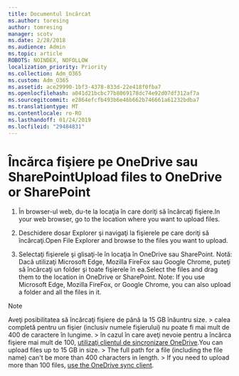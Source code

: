 ```yaml
---
title: Documentul încărcat
ms.author: toresing
author: tomresing
manager: scotv
ms.date: 2/28/2018
ms.audience: Admin
ms.topic: article
ROBOTS: NOINDEX, NOFOLLOW
localization_priority: Priority
ms.collection: Adm_O365
ms.custom: Adm_O365
ms.assetid: ace29990-1bf3-4378-833d-22e418f0fba7
ms.openlocfilehash: a041d21bcbc77b8069178dc74e92d07df312af7a
ms.sourcegitcommit: e2864efcfb493b6e46b662b746661a61232bdba7
ms.translationtype: MT
ms.contentlocale: ro-RO
ms.lasthandoff: 01/24/2019
ms.locfileid: "29484831"
---
```

# <a name="upload-files-to-onedrive-or-sharepoint"></a><span data-ttu-id="c34a3-102">Încărca fişiere pe OneDrive sau SharePoint</span><span class="sxs-lookup"><span data-stu-id="c34a3-102">Upload files to OneDrive or SharePoint</span></span>

1. <span data-ttu-id="c34a3-103">În browser-ul web, du-te la locaţia în care doriţi să încărcaţi fişiere.</span><span class="sxs-lookup"><span data-stu-id="c34a3-103">In your web browser, go to the location where you want to upload files.</span></span>
    
2. <span data-ttu-id="c34a3-104">Deschidere dosar Explorer şi navigaţi la fişierele pe care doriţi să încărcaţi.</span><span class="sxs-lookup"><span data-stu-id="c34a3-104">Open File Explorer and browse to the files you want to upload.</span></span>
    
3. <span data-ttu-id="c34a3-p101">Selectaţi fişierele şi glisaţi-le în locaţia în OneDrive sau SharePoint. Notă: Dacă utilizaţi Microsoft Edge, Mozilla FireFox sau Google Chrome, puteţi să încărcaţi un folder şi toate fişierele în ea.</span><span class="sxs-lookup"><span data-stu-id="c34a3-p101">Select the files and drag them to the location in OneDrive or SharePoint. Note: If you use Microsoft Edge, Mozilla FireFox, or Google Chrome, you can also upload a folder and all the files in it.</span></span>
    
> [!NOTE]
>  <span data-ttu-id="c34a3-p102">Aveţi posibilitatea să încărcaţi fişiere de până la 15 GB înăuntru size. > calea completă pentru un fişier (inclusiv numele fişierului) nu poate fi mai mult de 400 de caractere în lungime. > în cazul în care aveţi nevoie pentru a încărca fişiere mai mult de 100, [utilizaţi clientul de sincronizare OneDrive](https://go.microsoft.com/fwlink/?linkid=866427).</span><span class="sxs-lookup"><span data-stu-id="c34a3-p102">You can upload files up to 15 GB in size. >  The full path for a file (including the file name) can't be more than 400 characters in length. >  If you need to upload more than 100 files, [use the OneDrive sync client](https://go.microsoft.com/fwlink/?linkid=866427).</span></span> 
  

